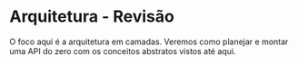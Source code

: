 # Arquitetura - Revisão

O foco aqui é a arquitetura em camadas. Veremos como planejar e montar uma API do zero com os conceitos abstratos vistos até aqui.
